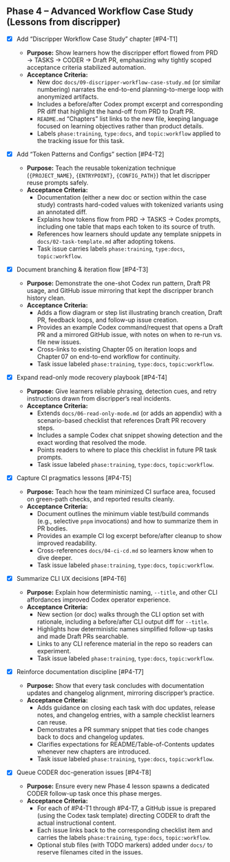 ## Phase 4 – Advanced Workflow Case Study (Lessons from discripper)

- [x] Add “Discripper Workflow Case Study” chapter [#P4-T1]
  - **Purpose:** Show learners how the discripper effort flowed from PRD → TASKS → CODER → Draft PR, emphasizing why tightly scoped acceptance criteria stabilized automation.
  - **Acceptance Criteria:**
    - New doc `docs/09-discripper-workflow-case-study.md` (or similar numbering) narrates the end-to-end planning-to-merge loop with anonymized artifacts.
    - Includes a before/after Codex prompt excerpt and corresponding PR diff that highlight the hand-off from PRD to Draft PR.
    - `README.md` “Chapters” list links to the new file, keeping language focused on learning objectives rather than product details.
    - Labels `phase:training`, `type:docs`, and `topic:workflow` applied to the tracking issue for this task.

- [x] Add “Token Patterns and Configs” section [#P4-T2]
  - **Purpose:** Teach the reusable tokenization technique (`{PROJECT_NAME}`, `{ENTRYPOINT}`, `{CONFIG_PATH}`) that let discripper reuse prompts safely.
  - **Acceptance Criteria:**
    - Documentation (either a new doc or section within the case study) contrasts hard-coded values with tokenized variants using an annotated diff.
    - Explains how tokens flow from PRD → TASKS → Codex prompts, including one table that maps each token to its source of truth.
    - References how learners should update any template snippets in `docs/02-task-template.md` after adopting tokens.
    - Task issue carries labels `phase:training`, `type:docs`, `topic:workflow`.

- [x] Document branching & iteration flow [#P4-T3]
  - **Purpose:** Demonstrate the one-shot Codex run pattern, Draft PR usage, and GitHub issue mirroring that kept the discripper branch history clean.
  - **Acceptance Criteria:**
    - Adds a flow diagram or step list illustrating branch creation, Draft PR, feedback loops, and follow-up issue creation.
    - Provides an example Codex command/request that opens a Draft PR and a mirrored GitHub issue, with notes on when to re-run vs. file new issues.
    - Cross-links to existing Chapter 05 on iteration loops and Chapter 07 on end-to-end workflow for continuity.
    - Task issue labeled `phase:training`, `type:docs`, `topic:workflow`.

- [x] Expand read-only mode recovery playbook [#P4-T4]
  - **Purpose:** Give learners reliable phrasing, detection cues, and retry instructions drawn from discripper’s real incidents.
  - **Acceptance Criteria:**
    - Extends `docs/06-read-only-mode.md` (or adds an appendix) with a scenario-based checklist that references Draft PR recovery steps.
    - Includes a sample Codex chat snippet showing detection and the exact wording that resolved the mode.
    - Points readers to where to place this checklist in future PR task prompts.
    - Task issue labeled `phase:training`, `type:docs`, `topic:workflow`.

- [x] Capture CI pragmatics lessons [#P4-T5]
  - **Purpose:** Teach how the team minimized CI surface area, focused on green-path checks, and reported results cleanly.
  - **Acceptance Criteria:**
    - Document outlines the minimum viable test/build commands (e.g., selective `pnpm` invocations) and how to summarize them in PR bodies.
    - Provides an example CI log excerpt before/after cleanup to show improved readability.
    - Cross-references `docs/04-ci-cd.md` so learners know when to dive deeper.
    - Task issue labeled `phase:training`, `type:docs`, `topic:workflow`.

- [x] Summarize CLI UX decisions [#P4-T6]
  - **Purpose:** Explain how deterministic naming, `--title`, and other CLI affordances improved Codex operator experience.
  - **Acceptance Criteria:**
    - New section (or doc) walks through the CLI option set with rationale, including a before/after CLI output diff for `--title`.
    - Highlights how deterministic names simplified follow-up tasks and made Draft PRs searchable.
    - Links to any CLI reference material in the repo so readers can experiment.
    - Task issue labeled `phase:training`, `type:docs`, `topic:workflow`.

- [x] Reinforce documentation discipline [#P4-T7]
  - **Purpose:** Show that every task concludes with documentation updates and changelog alignment, mirroring discripper’s practice.
  - **Acceptance Criteria:**
    - Adds guidance on closing each task with doc updates, release notes, and changelog entries, with a sample checklist learners can reuse.
    - Demonstrates a PR summary snippet that ties code changes back to docs and changelog updates.
    - Clarifies expectations for README/Table-of-Contents updates whenever new chapters are introduced.
    - Task issue labeled `phase:training`, `type:docs`, `topic:workflow`.

- [x] Queue CODER doc-generation issues [#P4-T8]
  - **Purpose:** Ensure every new Phase 4 lesson spawns a dedicated CODER follow-up task once this phase merges.
  - **Acceptance Criteria:**
    - For each of #P4-T1 through #P4-T7, a GitHub issue is prepared (using the Codex task template) directing CODER to draft the actual instructional content.
    - Each issue links back to the corresponding checklist item and carries the labels `phase:training`, `type:docs`, `topic:workflow`.
    - Optional stub files (with TODO markers) added under `docs/` to reserve filenames cited in the issues.
